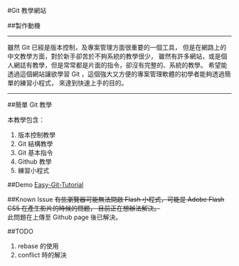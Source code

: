 #Git 教學網站

##製作動機
***
雖然 Git 已經是版本控制，及專案管理方面很重要的一個工具，
但是在網路上的中文教學方面，對於新手卻苦於不夠系統的教學很少，
雖然有許多網站，或是個人網誌有教學，但是常常都是片面的指令，卻沒有完整的、系統的教學。
希望能透過這個網站讓欲學習 Git ，這個強大又方便的專案管理軟體的初學者能夠透過簡單的練習小程式，
來達到快速上手的目的。
***

##簡單 Git 教學

本教學包含：

1. 版本控制教學 <br>
2. Git 結構教學 <br>
3. Git 基本指令 <br>
4. Github 教學 <br>
5. 練習小程式 <br>

##Demo
[Easy-Git-Tutorial](http://dylandy.github.io/Easy-Git-Tutorial/index.html) 

##Known Issue
<del>有些瀏覽器可能無法開啟 Flash 小程式，可能是 Adobe Flash CS5 在產生影片的時候的問題，
目前正在想辦法解決。</del><br>
此問題在上傳至 Github page 後已解決。

##TODO
1. rebase 的使用<br>
2. conflict 時的解決<br>
